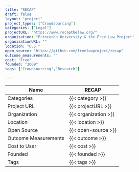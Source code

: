 ```yaml
---
title: "RECAP"
draft: false
layout: "project"
project_types: ["Crowdsourcing"]
categories: ["Legal"]
projectURL: "https://www.recapthelaw.org/"
organization: "Princeton University & the Free Law Project"
organizationURL: ""
location: "U.S."
open_source: "https://github.com/freelawproject/recap"
outcome_measurements: ""
cost: "Free"
founded: "2009"
tags: ["Crowdsourcing","Research"]

---
```



Name                    |  RECAP    
------------------------|----
Categories              | {{< category >}} 
Project URL             | {{< projectURL >}} 
Organization            | {{< organization >}} 
Location                | {{< location >}} 
Open Source             | {{< open-source >}} 
Outcome Measurements    | {{< outcome >}} 
Cost to User            | {{< cost >}} 
Founded                 | {{< founded >}} 
Tags                    | {{< tags >}} 

